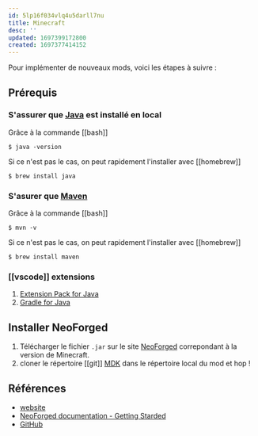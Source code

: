 ```yaml
---
id: 5lp16f034vlq4u5darll7nu
title: Minecraft
desc: ''
updated: 1697399172800
created: 1697377414152
---
```


Pour implémenter de nouveaux mods, voici les étapes à suivre :

## Prérequis

### S'assurer que [Java](https://www.oracle.com/java/) est installé en local
Grâce à la commande [[bash]]
```shell
$ java -version
```

Si ce n'est pas le cas, on peut rapidement l'installer avec [[homebrew]]
```shell
$ brew install java
```

### S'asurer que [Maven](https://maven.apache.org/)
Grâce à la commande [[bash]]
```shell
$ mvn -v
```

Si ce n'est pas le cas, on peut rapidement l'installer avec [[homebrew]]
```shell
$ brew install maven
```

### [[vscode]] extensions
1. [Extension Pack for Java](https://marketplace.visualstudio.com/items?itemName=vscjava.vscode-java-pack)
2. [Gradle for Java](https://marketplace.visualstudio.com/items?itemName=vscjava.vscode-gradle)

## Installer NeoForged
1. Télécharger le fichier `.jar` sur le site [NeoForged](https://neoforged.net/) correpondant à la version de Minecraft.
2. cloner le répertoire [[git]] [MDK](https://github.com/neoforged/MDK) dans le répertoire local du mod et hop !

## Références
- [website](https://neoforged.net/)
- [NeoForged documentation - Getting Starded](https://docs.neoforged.net/docs/gettingstarted/)
- [GitHub](https://github.com/neoforged)
